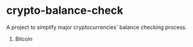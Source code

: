 # crypto-balance-check
A project to simplify major cryptocurrencies' balance checking process.
1. Bitcoin
